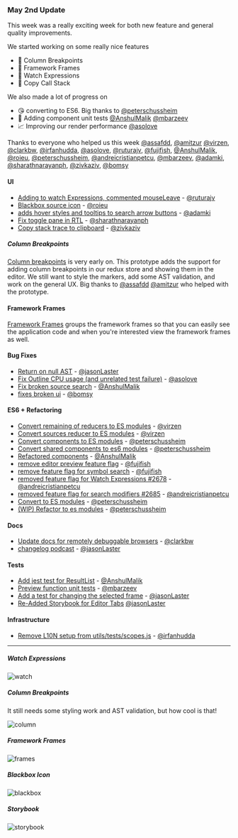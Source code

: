 ### May 2nd Update

This week was a really exciting week for both new feature and general quality improvements.

We started working on some really nice features

* :bullettrain_front: Column Breakpoints
* :spaghetti: Framework Frames
* :speech_balloon: Watch Expressions
* :spaghetti: Copy Call Stack

We also made a lot of progress on

* :kissing_heart: converting to ES6. Big thanks to [@peterschussheim]
* 🤡 Adding component unit tests [@AnshulMalik] [@mbarzeev]
* :chart_with_upwards_trend: Improving our render performance [@asolove]

Thanks to everyone who helped us this week [@assafdd], [@amitzur] [@virzen], [@clarkbw], [@irfanhudda], [@asolove], [@ruturajv], [@fujifish], [@AnshulMalik], [@roieu], [@peterschussheim], [@andreicristianpetcu], [@mbarzeev], [@adamki], [@sharathnarayanph], [@zivkaziv], [@bomsy]

#### UI

* [Adding to watch Expressions, commented mouseLeave][pr-9] - [@ruturajv]
* [Blackbox source icon][pr-12] - [@roieu]
* [adds hover styles and tooltips to search arrow buttons][pr-20] - [@adamki]
* [Fix toggle pane in RTL][pr-24] - [@sharathnarayanph]
* [Copy stack trace to clipboard][pr-25] - [@zivkaziv]

##### Column Breakpoints

[Column breakpoints][pr-23] is very early on. This prototype adds the
support for adding column breakpoints in our redux store and showing them
in the editor. We still want to style the markers, add some AST validation,
and work on the general UX. Big thanks to [@assafdd] [@amitzur] who helped with
the prototype.

#### Framework Frames

[Framework Frames][pr-30] groups the framework frames so that you can easily
see the application code and when you're interested view the framework frames
as well.

#### Bug Fixes
* [Return on null AST][pr-5] - [@jasonLaster]
* [Fix Outline CPU usage (and unrelated test failure)][pr-8] - [@asolove]
* [Fix broken source search][pr-11] - [@AnshulMalik]
* [fixes broken ui][pr-26] - [@bomsy]

#### ES6 + Refactoring

* [Convert remaining of reducers to ES modules][pr-3] - [@virzen]
* [Convert sources reducer to ES modules][pr-7] - [@virzen]
* [Convert components to ES modules][pr-13] - [@peterschussheim]
* [Convert shared components to es6 modules][pr-16] - [@peterschussheim]
* [Refactored components][pr-19] - [@AnshulMalik]
* [remove editor preview feature flag][pr-10] - [@fujifish]
* [remove feature flag for symbol search][pr-14] - [@fujifish]
* [removed feature flag for Watch Expressions #2678][pr-17] - [@andreicristianpetcu]
* [removed feature flag for search modifiers #2685][pr-21] - [@andreicristianpetcu]
* [Convert to ES modules][pr-27] - [@peterschussheim]
* [(WIP) Refactor to es modules][pr-28] - [@peterschussheim]

#### Docs
* [Update docs for remotely debuggable browsers][pr-4] - [@clarkbw]
* [changelog podcast][pr-29] - [@jasonLaster]

#### Tests
* [Add jest test for ResultList][pr-15] - [@AnshulMalik]
* [Preview function unit tests][pr-18] - [@mbarzeev]
* [Add a test for changing the selected frame][pr-22] - [@jasonLaster]
* [Re-Added Storybook for Editor Tabs][pr-31] [@jasonLaster]

#### Infrastructure
* [Remove L10N setup from utils/tests/scopes.js][pr-6] - [@irfanhudda]

----

##### Watch Expressions

![watch]

##### Column Breakpoints

It still needs some styling work and AST validation, but how cool is that!

![column]

##### Framework Frames

![frames]


##### Blackbox Icon

![blackbox]

##### Storybook

![storybook]

[watch]:https://cloud.githubusercontent.com/assets/254562/25305897/a418302a-2751-11e7-83ba-83e0b6e13798.png
[blackbox]:https://cloud.githubusercontent.com/assets/4980440/25448489/4e01f4c8-2ac1-11e7-8ca9-704fb37e374a.png
[column]:https://cloud.githubusercontent.com/assets/254562/25475857/318c1bf8-2b06-11e7-9e10-96ed6549aa03.png
[frames]:https://camo.githubusercontent.com/00eeea03c674a65e9e55b11f9e6a15a8fbf1bef2/687474703a2f2f672e7265636f726469742e636f2f767662786457515130422e676966
[storybook]:https://camo.githubusercontent.com/742899a7255d7bfd0f02a860b1aaac78d54c6fbf/687474703a2f2f672e7265636f726469742e636f2f6b76435a50447135636b2e676966


[pr-0]:https://github.com/devtools-html/debugger.html/pull/2732
[pr-1]:https://github.com/devtools-html/debugger.html/pull/2737
[pr-2]:https://github.com/devtools-html/debugger.html/pull/2734
[pr-3]:https://github.com/devtools-html/debugger.html/pull/2739
[pr-4]:https://github.com/devtools-html/debugger.html/pull/2740
[pr-5]:https://github.com/devtools-html/debugger.html/pull/2725
[pr-6]:https://github.com/devtools-html/debugger.html/pull/2733
[pr-7]:https://github.com/devtools-html/debugger.html/pull/2736
[pr-8]:https://github.com/devtools-html/debugger.html/pull/2738
[pr-9]:https://github.com/devtools-html/debugger.html/pull/2713
[pr-10]:https://github.com/devtools-html/debugger.html/pull/2749
[pr-11]:https://github.com/devtools-html/debugger.html/pull/2748
[pr-12]:https://github.com/devtools-html/debugger.html/pull/2751
[pr-13]:https://github.com/devtools-html/debugger.html/pull/2754
[pr-14]:https://github.com/devtools-html/debugger.html/pull/2752
[pr-15]:https://github.com/devtools-html/debugger.html/pull/2750
[pr-16]:https://github.com/devtools-html/debugger.html/pull/2741
[pr-17]:https://github.com/devtools-html/debugger.html/pull/2762
[pr-18]:https://github.com/devtools-html/debugger.html/pull/2756
[pr-19]:https://github.com/devtools-html/debugger.html/pull/2755
[pr-20]:https://github.com/devtools-html/debugger.html/pull/2757
[pr-21]:https://github.com/devtools-html/debugger.html/pull/2761
[pr-22]:https://github.com/devtools-html/debugger.html/pull/2763
[pr-23]:https://github.com/devtools-html/debugger.html/pull/2760
[pr-24]:https://github.com/devtools-html/debugger.html/pull/2770
[pr-25]:https://github.com/devtools-html/debugger.html/pull/2759
[pr-26]:https://github.com/devtools-html/debugger.html/pull/2779
[pr-27]:https://github.com/devtools-html/debugger.html/pull/2777
[pr-28]:https://github.com/devtools-html/debugger.html/pull/2765
[pr-29]:https://github.com/devtools-html/debugger.html/pull/2768
[pr-30]:https://github.com/devtools-html/debugger.html/pull/2774
[pr-31]:https://github.com/devtools-html/debugger.html/pull/2776

[@assafdd]:https://github.com/assafdd
[@amitzur]:https://github.com//amitzur
[@jasonLaster]:http://github.com/jasonLaster
[@virzen]:http://github.com/virzen
[@clarkbw]:http://github.com/clarkbw
[@irfanhudda]:http://github.com/irfanhudda
[@asolove]:http://github.com/asolove
[@ruturajv]:http://github.com/ruturajv
[@fujifish]:http://github.com/fujifish
[@AnshulMalik]:http://github.com/AnshulMalik
[@roieu]:http://github.com/roieu
[@peterschussheim]:http://github.com/peterschussheim
[@andreicristianpetcu]:http://github.com/andreicristianpetcu
[@mbarzeev]:http://github.com/mbarzeev
[@adamki]:http://github.com/adamki
[@sharathnarayanph]:http://github.com/sharathnarayanph
[@zivkaziv]:http://github.com/zivkaziv
[@bomsy]:http://github.com/bomsy
